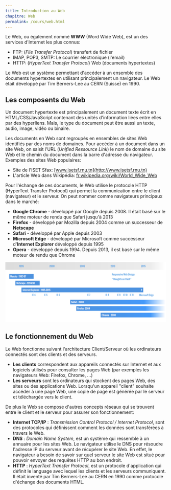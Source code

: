 ```yaml
---
title: Introduction au Web
chapitre: Web
permalink: /cours/web.html
---
```


Le Web, ou également nommé **WWW** (Word Wide Web), est un des services
d'Internet les plus connus:

- FTP: (_File Transfer Protocol_) transfert de fichier
- IMAP, POP3, SMTP: Le courrier électronique (l'email)
- HTTP: (_HyperText Transfer Protocol_) Web (documents hypertextes)

Le Web est un système permettant d'accéder à un ensemble des documents
hypertextes en utilisant principalement un navigateur. Le Web était développé
par Tim Berners-Lee au CERN (Suisse) en 1990.

Les composents du Web
---------------------

Un document hypertexte est principalement un document texte écrit en
HTML/CSS/JavaScript contenant des unités d'information liées entre elles par
des hyperliens. Mais, le type du document peut être aussi un texte, audio,
image, vidéo ou binaire.

Les documents en Web sont regroupés en ensembles de sites Web identifiés par
des noms de domaines. Pour accéder à un document dans un site Web, on saisit
l'URL (_Unified Ressource Link_) le nom de domaine du site Web et le
chemin du document dans la barre d'adresse du navigateur. Exemples des sites
Web populaires:

- Site de l'ISET Sfax: [www.isetsf.rnu.tn](http://www.isetsf.rnu.tn)
- L'article Web dans Wikipédia: [fr.wikipedia.org/wiki/World_Wide_Web](https://fr.wikipedia.org/wiki/World_Wide_Web)

Pour l'échange de ces documents, le Web utilise le protocole HTTP (HyperText
Transfer Protocol) qui permet la communication entre le client (navigateur) et
le serveur. On peut nommer comme navigateurs principaux dans le marché:

- **Google Chrome** - développé par Google depuis 2008. Il était basé sur le
  même moteur de rendu que Safari jusqu'à 2013
- **Firefox** - développé par Mozilla depuis 2004 comme un successeur de
  **Netscape**
- **Safari** - développé par Apple depuis 2003
- **Microsoft Edge** - développé par Microsoft comme successeur d'**Internet
  Explorer** développé depuis 1995
- **Opera** - développé depuis 1994. Depuis 2013, il est basé sur le même
  moteur de rendu que Chrome

![L’évolution des navigateurs entre 1993 et 2016](assets/imgs/navigateurs-timeline-by-cours-web.ch.png "L’évolution des navigateurs entre 1993 et 2016")

Le fonctionnement du Web
------------------------

Le Web fonctionne suivant l'architecture Client/Serveur où les ordinateurs
connectés sont des clients et des serveurs.

- **Les clients** correspondent aux appareils connectés sur Internet et aux logiciels utilisés pour
  consulter les pages Web (par exemples les navigateurs Web: Firefox, Chrome,
  ...)
- **Les serveurs** sont les ordinateurs qui stockent des pages Web, des sites
  ou des applications Web. Lorsqu'un appareil "client" souhaite accéder à une
  page Web, une copie de page est générée par le serveur et téléchargée vers le
  client.

De plus le Web se compose d'autres concepts réseaux qui se trouvent entre le client et
le serveur pour assurer son fonctionnement:

- **Internet TCP/IP** : _Transmission Control Protocol / Internet Protocol_,
  sont des protocoles qui définissent comment les données sont transférées à
  travers le Web.
- **DNS** : _Domain Name System_, est un système qui ressemble à un annuaire
  pour les sites Web. Le navigateur utilise le DNS pour résoudre l'adresse IP
  du serveur avant de récupérer le site Web. En effet, le navigateur a besoin de
  savoir sur quel serveur le site Web est situé pour pouvoir envoyer des
  requêtes HTTP au bon endroit.
- **HTTP** : _HyperText Transfer Protocol_, est un protocole d'application qui
  définit le language avec lequel les clients et les serveurs communiquent. Il
  était inventé par Tim Berners-Lee au CERN en 1990 comme protocole d'échange
  des documents HTML.
